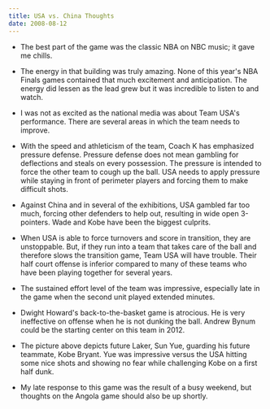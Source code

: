 ```yaml
---
title: USA vs. China Thoughts
date: 2008-08-12
---
```


* The best part of the game was the classic NBA on NBC music; it gave me chills.

* The energy in that building was truly amazing. None of this year's NBA Finals games contained that much excitement and anticipation. The energy did lessen as the lead grew but it was incredible to listen to and watch.

* I was not as excited as the national media was about Team USA's performance. There are several areas in which the team needs to improve.

* With the speed and athleticism of the team, Coach K has emphasized pressure defense. Pressure defense does not mean gambling for deflections and steals on every possession. The pressure is intended to force the other team to cough up the ball. USA needs to apply pressure while staying in front of perimeter players and forcing them to make difficult shots.

* Against China and in several of the exhibitions, USA gambled far too much, forcing other defenders to help out, resulting in wide open 3-pointers. Wade and Kobe have been the biggest culprits.

* When USA is able to force turnovers and score in transition, they are unstoppable. But, if they run into a team that takes care of the ball and therefore slows the transition game, Team USA will have trouble. Their half court offense is inferior compared to many of these teams who have been playing together for several years.

* The sustained effort level of the team was impressive, especially late in the game when the second unit played extended minutes.

* Dwight Howard's back-to-the-basket game is atrocious. He is very ineffective on offense when he is not dunking the ball. Andrew Bynum could be the starting center on this team in 2012.

* The picture above depicts future Laker, Sun Yue, guarding his future teammate, Kobe Bryant. Yue was impressive versus the USA hitting some nice shots and showing no fear while challenging Kobe on a first half dunk.

* My late response to this game was the result of a busy weekend, but thoughts on the Angola game should also be up shortly.